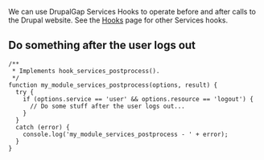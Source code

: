 We can use DrupalGap Services Hooks to operate before and after calls to the Drupal website. See the [Hooks](../Hooks) page for other Services hooks.

## Do something after the user logs out

```
/**
 * Implements hook_services_postprocess().
 */
function my_module_services_postprocess(options, result) {
  try {
    if (options.service == 'user' && options.resource == 'logout') {
      // Do some stuff after the user logs out...
    }
  }
  catch (error) {
    console.log('my_module_services_postprocess - ' + error);
  }
}
```